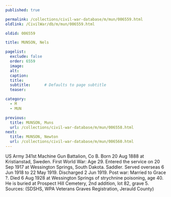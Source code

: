 ```yaml
---
published: true

permalink: /collections/civil-war-database/m/mun/006559.html
oldlink: /CivilWar/db/m/mun/006559.html

oldid: 006559

title: MUNSON, Nels

pagelist:
  exclude: false
  order: 6559
  image: 
  alt:
  caption:
  title:
  subtitle:      # Defaults to page subtitle
  teaser:

category: 
  - M 
  - MUN

previous:
  title: MUNSON, Muns
  url: /collections/civil-war-database/m/mun/006558.html  
next:
  title: MUNSON, Newton
  url: /collections/civil-war-database/m/mun/006560.html   
---
```

US Army 341st Machine Gun Battalion, Co B. Born 20 Aug 1888 at Kristianstad, Sweden. First World War: Age 29. Entered the service on 20 Sep 1917 at Wessington Springs, South Dakota. Saddler. Served overseas 6 Jun 1918 to 22 May 1919. Discharged 2 Jun 1919. Post war: Married to Grace ?. Died 6 Aug 1928 at Wessington Springs of strychnine poisoning, age 40. He is buried at Prospect Hill Cemetery, 2nd addition, lot 82, grave 5. Sources: (SDSHS, WPA Veterans Graves Registration, Jerauld County)
